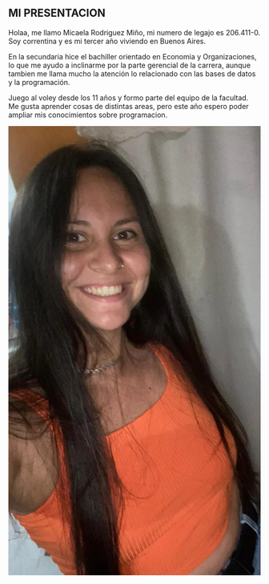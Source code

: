 ## MI PRESENTACION

Holaa, me llamo Micaela Rodriguez Miño, mi numero de legajo es 206.411-0. Soy correntina y es mi tercer año viviendo en Buenos Aires.

En la secundaria hice el bachiller orientado en Economia y Organizaciones, lo que me ayudo a inclinarme por la parte gerencial de la carrera, aunque 
tambien me llama mucho la atención lo relacionado con las bases de datos y la programación.

Juego al voley desde los 11 años y formo parte del equipo de la facultad.
Me gusta aprender cosas de distintas areas, pero este año espero poder ampliar mis conocimientos sobre programacion.

![Foto](https://github.com/pdepjm/2024-tp0-presentacion-micarodriguezm/blob/main/FOTO.jpg)
